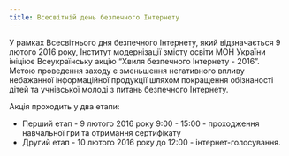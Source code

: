 ```yaml
---
title: Всесвітній день безпечного Інтернету
---
```


У рамках Всесвітнього дня безпечного Інтернету, який відзначається 9 лютого 2016 року, Інститут модернізації змісту освіти МОН України ініціює Всеукраїнську акцію “Хвиля безпечного Інтернету - 2016”. Метою проведення заходу є зменьшення негативного впливу небажанної інформаційної продукції шляхом покращення обізнаності дітей та учнівської молоді з питань безпечного Інтернету.

Акція проходить у два етапи:

- Перший етап - 9 лютого 2016 року 9:00 - 15:00 - проходження навчальної гри та отримання сертифікату
- Другий етап - 10 лютого 2016 року до 12:00 - інтернет-голосування.
